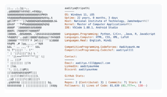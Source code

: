 <a href="https://github.com/aadityaunkme/aadityaunkme">
  <picture>
    <source media="(prefers-color-scheme: dark)" srcset="https://raw.githubusercontent.com/aadityaunkme/aadityaunkme/main/dark_mode.svg">
    <img alt="Aaditya Tripathi's GitHub Profile README" src="https://raw.githubusercontent.com/aadityaunkme/aadityaunkme/main/light_mode.svg">
  </picture>
</a>

